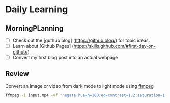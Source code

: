# Daily Learning

## MorningPLanning

- [ ] Check out the [guthub blog] (https://github.blog/) for topic ideas.
- [ ] Learn about [Github Pages] (https://skills.github.com/#first-day-on-github/)
- [ ] Convert my first blog post into an actual webpage

## Review

Convert an image or video from dark mode to light mode using [ffmpeg](https://www.ffmpeg.org)

```bash
ffmpeg -i input.mp4 -vf "negate,hue=h=180,eq=contrast=1.2:saturation=1.1" output.mp4
```

